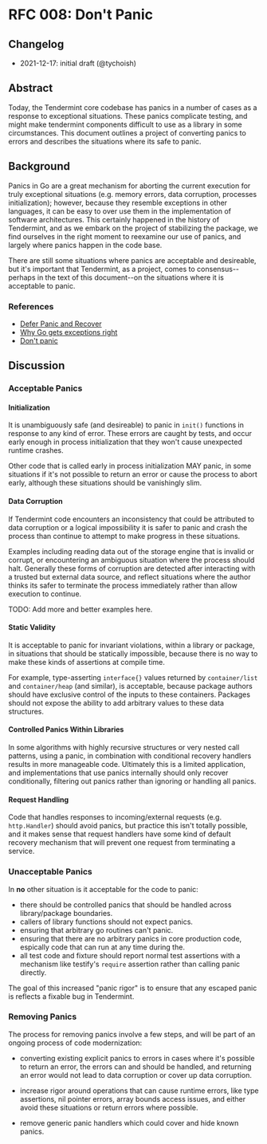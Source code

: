 # RFC 008: Don't Panic

## Changelog

- 2021-12-17: initial draft (@tychoish)

## Abstract

Today, the Tendermint core codebase has panics in a number of cases as
a response to exceptional situations. These panics complicate testing,
and might make tendermint components difficult to use as a library in
some circumstances. This document outlines a project of converting
panics to errors and describes the situations where its safe to
panic.

## Background

Panics in Go are a great mechanism for aborting the current execution
for truly exceptional situations (e.g. memory errors, data corruption,
processes initialization); however, because they resemble exceptions
in other languages, it can be easy to over use them in the
implementation of software architectures. This certainly happened in
the history of Tendermint, and as we embark on the project of
stabilizing the package, we find ourselves in the right moment to
reexamine our use of panics, and largely where panics happen in the
code base.

There are still some situations where panics are acceptable and
desireable, but it's important that Tendermint, as a project, comes to
consensus--perhaps in the text of this document--on the situations
where it is acceptable to panic.

### References

- [Defer Panic and Recover](https://go.dev/blog/defer-panic-and-recover)
- [Why Go gets exceptions right](https://dave.cheney.net/tag/panic)
- [Don't panic](https://dave.cheney.net/practical-go/presentations/gophercon-singapore-2019.html#_dont_panic)

## Discussion

### Acceptable Panics

#### Initialization

It is unambiguously safe (and desireable) to panic in `init()`
functions in response to any kind of error. These errors are caught by
tests, and occur early enough in process initialization that they
won't cause unexpected runtime crashes.

Other code that is called early in process initialization MAY panic,
in some situations if it's not possible to return an error or cause
the process to abort early, although these situations should be
vanishingly slim.

#### Data Corruption

If Tendermint code encounters an inconsistency that could be
attributed to data corruption or a logical impossibility it is safer
to panic and crash the process than continue to attempt to make
progress in these situations.

Examples including reading data out of the storage engine that
is invalid or corrupt, or encountering an ambiguous situation where
the process should halt. Generally these forms of corruption are
detected after interacting with a trusted but external data source,
and reflect situations where the author thinks its safer to terminate
the process immediately rather than allow execution to continue.

TODO: Add more and better examples here.

#### Static Validity

It is acceptable to panic for invariant violations, within a library
or package, in situations that should be statically impossible,
because there is no way to make these kinds of assertions at compile
time.

For example, type-asserting `interface{}` values returned by
`container/list` and `container/heap` (and similar), is acceptable,
because package authors should have exclusive control of the inputs to
these containers. Packages should not expose the ability to add
arbitrary values to these data structures.

#### Controlled Panics Within Libraries

In some algorithms with highly recursive structures or very nested
call patterns, using a panic, in combination with conditional recovery
handlers results in more manageable code. Ultimately this is a limited
application, and implementations that use panics internally should
only recover conditionally, filtering out panics rather than ignoring
or handling all panics.

#### Request Handling

Code that handles responses to incoming/external requests
(e.g. `http.Handler`) should avoid panics, but practice this isn't
totally possible, and it makes sense that request handlers have some
kind of default recovery mechanism that will prevent one request from
terminating a service.

### Unacceptable Panics

In **no** other situation is it acceptable for the code to panic:

- there should be controlled panics that should be handled across
  library/package boundaries.
- callers of library functions should not expect panics.
- ensuring that arbitrary go routines can't panic.
- ensuring that there are no arbitrary panics in core production code,
  espically code that can run at any time during the.
- all test code and fixture should report normal test assertions with
  a mechanism like testify's `require` assertion rather than calling
  panic directly.

The goal of this increased "panic rigor" is to ensure that any escaped
panic is reflects a fixable bug in Tendermint.

### Removing Panics

The process for removing panics involve a few steps, and will be part
of an ongoing process of code modernization:

- converting existing explicit panics to errors in cases where it's
  possible to return an error, the errors can and should be handled, and returning
  an error would not lead to data corruption or cover up data
  corruption.

- increase rigor around operations that can cause runtime errors, like
  type assertions, nil pointer errors, array bounds access issues, and
  either avoid these situations or return errors where possible.

- remove generic panic handlers which could cover and hide known
  panics.
